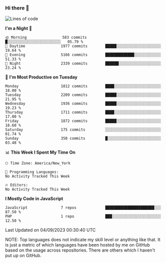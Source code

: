 ### Hi there 👋

<!--
**LynxJinxxy/LynxJinxxy** is a ✨ _special_ ✨ repository because its `README.md` (this file) appears on your GitHub profile.

Here are some ideas to get you started:

- 🔭 I’m currently working on ...
- 🌱 I’m currently learning ...
- 👯 I’m looking to collaborate on ...
- 🤔 I’m looking for help with ...
- 💬 Ask me about ...
- 📫 How to reach me: ...
- 😄 Pronouns: ...
- ⚡ Fun fact: ...
-->

<!--START_SECTION:waka-->
![Lines of code](https://img.shields.io/badge/From%20Hello%20World%20I%27ve%20Written-18.6%20million%20lines%20of%20code-blue)

**I'm a Night 🦉** 

```text
🌞 Morning                583 commits         █░░░░░░░░░░░░░░░░░░░░░░░░   05.79 % 
🌆 Daytime                1977 commits        █████░░░░░░░░░░░░░░░░░░░░   19.64 % 
🌃 Evening                5166 commits        █████████████░░░░░░░░░░░░   51.33 % 
🌙 Night                  2339 commits        ██████░░░░░░░░░░░░░░░░░░░   23.24 % 
```
📅 **I'm Most Productive on Tuesday** 

```text
Monday                   1812 commits        ████░░░░░░░░░░░░░░░░░░░░░   18.00 % 
Tuesday                  2209 commits        █████░░░░░░░░░░░░░░░░░░░░   21.95 % 
Wednesday                1936 commits        █████░░░░░░░░░░░░░░░░░░░░   19.23 % 
Thursday                 1711 commits        ████░░░░░░░░░░░░░░░░░░░░░   17.00 % 
Friday                   1872 commits        █████░░░░░░░░░░░░░░░░░░░░   18.60 % 
Saturday                 175 commits         ░░░░░░░░░░░░░░░░░░░░░░░░░   01.74 % 
Sunday                   350 commits         █░░░░░░░░░░░░░░░░░░░░░░░░   03.48 % 
```


📊 **This Week I Spent My Time On** 

```text
🕑︎ Time Zone: America/New_York

💬 Programming Languages: 
No Activity Tracked This Week

🔥 Editors: 
No Activity Tracked This Week
```

**I Mostly Code in JavaScript** 

```text
JavaScript               7 repos             ██████████████████████░░░   87.50 % 
PHP                      1 repo              ███░░░░░░░░░░░░░░░░░░░░░░   12.50 % 
```




 Last Updated on 04/09/2023 00:30:40 UTC
<!--END_SECTION:waka-->
NOTE: Top languages does not indicate my skill level or anything like that. It is just a metric of which languages have been hosted by me on GitHub based on the usage across repositories. There are others which I haven't put up on GitHub.
